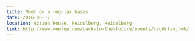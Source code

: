 ```yaml
---
title: Meet on a regular basis
date: 2016-06-17
location: Action House, Heidelberg, Heidelberg
link: http://www.meetup.com/back-to-the-future/events/xvgdrlyvjbwb/
---
```

